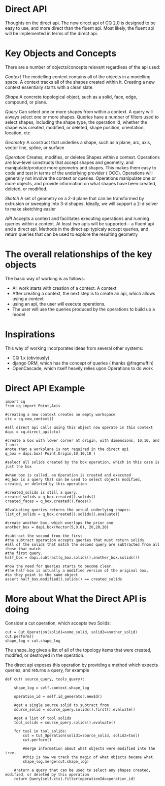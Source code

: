 Direct API
==============

Thoughts on the direct api.  The new direct api of CQ 2.0 is designed to be easy to use, and more direct than the fluent api.  Most likely, the fluent api will be implemented in terms of the direct api.

Key Objects and Concepts
==========================
There are a number of objects/concepts relevant regardless of the api used:

 *Context* The modelling context contains all of the objects in a modelling space. A context tracks all of the shapes created within it. Creating a new context essentially starts with a clean slate.

 *Shape* A concrete topological object, such as a solid, face, edge, compound, or plane.

 *Query* Can select one or more shapes from within a context. A query will always select one or more shapes. Queries have a number of filters used to select shapes, including the shape type, the operation id, whether the shape was created, modified, or deleted, shape position, orientation, location, etc.

 *Geometry* A construct that underlies a shape, such as a plane, arc, axis, vector line, spline, or surface

 *Operation* Creates, modifies, or deletes Shapes within a context.  Operations are low-level constructs that accept shapes and geometry, and manipulate/produce more geometry and shapes. This makes them easy to code and test in terms of the underlying provider ( OCC). Operations will generally not involve the context or queries. Operations manipulate one or more objects, and provide information on what shapes have been created, deleted, or modified.

 *Sketch* A set of geometry on a 2-d plane that can be transformed by extrusion or sweeping into 3-d shapes.  Ideally, we will support a 2-d solver to make sketching easier

 *API* Accepts a context and facilitates executing operations and running queries within a context.  At least two apis will be supported-- a fluent api and a direct api. Methods in the direct api typicaly accept queries, and return queries that can be used to explore the resulting geometry

The overall relationships of the key objects
=============================================

The basic way of working is as follows:

  * All work starts with creation of a context. A context 
  * After creating a context, the next step is to create an api, which allows using a context
  * using an api, the user will execute operations.
  * The user will use the queries produced by the operations to build up a model

Inspirations
================
This way of working incorporates ideas from several other systems:
  * CQ 1.x (obviously)
  * django ORM, which has the concept of queries ( thanks @fragmuffin)
  * OpenCascade, which itself heavily relies upon Operations to do work

Direct API Example
===============

    import cq
    from cq import Point,Axis

    #creating a new context creates an empty workspace
    ctx = cq.new_context()

    #all direct api calls using this object now operate in this context
    dapi = cq.direct_api(ctx)

    #create a box with lower corner at origin, with dimensions, 10,10, and 1 unit
    #note that a workplane is not required in the direct api
    q_box = dapi.box( Point.Origin,10,10,10 )

    #select all solids created by the box operation, which in this case is just the box

    #when box is called, an Operation is created and executed
    #q_box is a query that can be used to select objects modified, created, or deleted by this operation

    #created_solids is still a query.
    created_solids = q_box.created().solids()
    created_faces = q_box.created().faces()

    #Evaluating queries returns the actual underlying shapes:
    list_of_solids = q_box.created().solids().evaluate()

    #create another box, which overlaps the prior one
    another_box = dapi.box(Vector(5,0,0), 20,20,20)

    #subtract the second from the first
    #the subtract operation accepts queries that must return solids.
    #all of the solids that match the second query are subtracted from all those that match
    #the first query. 
    half_box = dapi.subtract(q_box.solids(),another_box.solids())

    #now the need for queries starts to become clear.
    #the half-box is actually a modified version of the original box,
    #so they point to the same object
    assert half_box.modified().solids() == created_solids

More about What the Direct API is doing
=========================================

Consider a cut operation, which accepts two Solids:

    cut = Cut_Operation(solid1=some_solid, solid2=another_solid)
    cut.perform()
    shape_log = cut.shape_log

The shape_log gives a list of all of the topology items that were created, modifed, or destroyed in the operation.

The direct api exposes this operation by providing a method which expects queries, and returns a query, for example

    def cut( source_query, tools_query):

        shape_log = self.context.shape_log

        operation_id = self.id_generator.newId()

        #get a single source solid to subtract from
        source_solid = source_query.solids().first().evaluate()

        #get a list of tool solids
        tool_solids = source_query.solids().evaluate()

        for tool in tool_solids:
            cut = Cut_Operation(solid1=source_solid, solid2=tool)
            cut.perform()

            #merge information about what objects were modified into the tree.
            #this is how we track the magic of what objects became what.            
            shape_log.merge(cut.shape_log)    
        
        #return a query that can be used to select any shapes created, modified, or deleted by this operation
        return Query(self.ctx).filter(operationId=operation_id)
